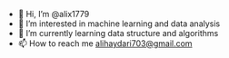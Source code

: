- 👋 Hi, I’m @alix1779
- 👀 I’m interested in machine learning and data analysis
- 🌱 I’m currently learning data structure and algorithms
- 📫 How to reach me alihaydari703@gmail.com

<!---
alix1779/alix1779 is a ✨ special ✨ repository because its `README.md` (this file) appears on your GitHub profile.
You can click the Preview link to take a look at your changes.
--->
